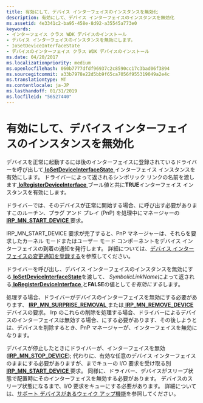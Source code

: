 ```yaml
---
title: 有効にして、デバイス インターフェイスのインスタンスを無効化
description: 有効にして、デバイス インターフェイスのインスタンスを無効化
ms.assetid: 4e3341c2-ba95-458e-8d92-a35545a773e0
keywords:
- インターフェイス クラス WDK デバイスのインストール
- デバイス インターフェイスのインスタンスを無効にします。
- IoSetDeviceInterfaceState
- デバイスのインターフェイス クラス WDK デバイスのインストール
ms.date: 04/20/2017
ms.localizationpriority: medium
ms.openlocfilehash: 060b7777dfdf96937c2c8590cc17c3bad06f3894
ms.sourcegitcommit: a33b7978e22d5bb9f65ca7056f955319049a2e4c
ms.translationtype: MT
ms.contentlocale: ja-JP
ms.lasthandoff: 01/31/2019
ms.locfileid: "56527440"
---
```

# <a name="enabling-and-disabling-a-device-interface-instance"></a>有効にして、デバイス インターフェイスのインスタンスを無効化





デバイスを正常に起動するには後のインターフェイスに登録されているドライバーを呼び出して[ **IoSetDeviceInterfaceState** ](https://msdn.microsoft.com/library/windows/hardware/ff549700)インターフェイス インスタンスを有効にします。 ドライバーによって返されるシンボリック リンクの名前を渡します[ **IoRegisterDeviceInterface** ](https://msdn.microsoft.com/library/windows/hardware/ff549506)ブール値と共に**TRUE**インターフェイス インスタンスを有効にします。

ドライバーでは、そのデバイスが正常に開始する場合、に呼び出す必要がありますこのルーチン、プラグ アンド プレイ (PnP) を処理中にマネージャーの[ **IRP_MN_START_DEVICE** ](https://msdn.microsoft.com/library/windows/hardware/ff551749)要求。

IRP_MN_START_DEVICE 要求が完了すると、PnP マネージャーは、それらを要求したカーネル モードまたはユーザー モード コンポーネントをデバイス インターフェイスの到着の通知を発行します。 詳細については、[デバイス インターフェイスの変更通知を登録する](https://msdn.microsoft.com/library/windows/hardware/ff560884)を参照してください。

ドライバーを呼び出し、デバイス インターフェイスのインスタンスを無効にする[ **IoSetDeviceInterfaceState**](https://msdn.microsoft.com/library/windows/hardware/ff549700)を渡して、 *SymbolicLinkName*によって返される[ **IoRegisterDeviceInterface** ](https://msdn.microsoft.com/library/windows/hardware/ff549506)と**FALSE**の値として*を有効にする*します。

処理する場合、ドライバーがデバイスのインターフェイスを無効にする必要があります、 [ **IRP_MN_SURPRISE_REMOVAL** ](https://msdn.microsoft.com/library/windows/hardware/ff551760)または[ **IRP_MN_REMOVE_DEVICE** ](https://msdn.microsoft.com/library/windows/hardware/ff551738)デバイスの要求。 Irp のこれらの削除を処理する場合、ドライバーによるデバイスのインターフェイスは無効する場合、にする必要があります、その後しようとは、デバイスを削除するとき、PnP マネージャーが、インターフェイスを無効になります。

デバイスが停止したときにドライバーが、インターフェイスを無効 ([**IRP_MN_STOP_DEVICE**](https://msdn.microsoft.com/library/windows/hardware/ff551755)); 代わりに、有効な任意のデバイス インターフェイスのままにする必要がありますが、までキューの I/O 要求を受け取る別[ **IRP_MN_START_DEVICE** ](https://msdn.microsoft.com/library/windows/hardware/ff551749)要求。 同様に、ドライバー、デバイスがスリープ状態で配置時にそのインターフェイスを無効する必要があります。 デバイスのスリープ状態になるまで、I/O 要求をキューにする必要があります。 詳細については、[サポート デバイスがあるウェイク アップ機能](https://msdn.microsoft.com/library/windows/hardware/ff563907)を参照してください。

 

 





